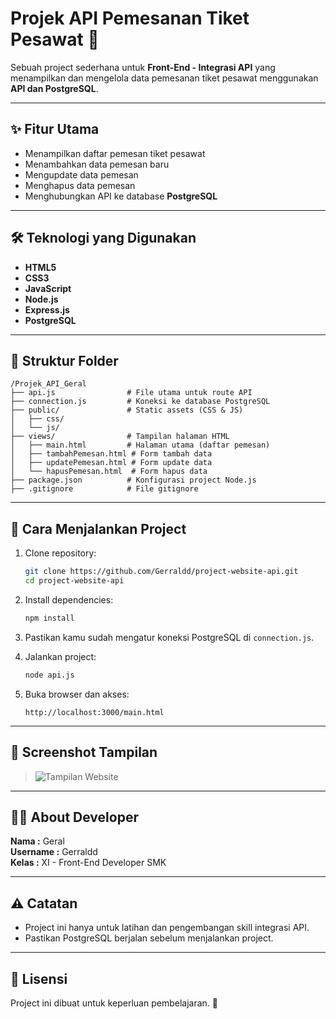 
# Projek API Pemesanan Tiket Pesawat 🛫

Sebuah project sederhana untuk **Front-End - Integrasi API** yang menampilkan dan mengelola data pemesanan tiket pesawat menggunakan **API dan PostgreSQL**.

---

## ✨ Fitur Utama

- Menampilkan daftar pemesan tiket pesawat
- Menambahkan data pemesan baru
- Mengupdate data pemesan
- Menghapus data pemesan
- Menghubungkan API ke database **PostgreSQL**

---

## 🛠️ Teknologi yang Digunakan

- **HTML5**
- **CSS3**
- **JavaScript**
- **Node.js**
- **Express.js**
- **PostgreSQL**

---

## 📂 Struktur Folder

```plaintext
/Projek_API_Geral
├── api.js                # File utama untuk route API
├── connection.js         # Koneksi ke database PostgreSQL
├── public/               # Static assets (CSS & JS)
│   ├── css/
│   └── js/
├── views/                # Tampilan halaman HTML
│   ├── main.html         # Halaman utama (daftar pemesan)
│   ├── tambahPemesan.html # Form tambah data
│   ├── updatePemesan.html # Form update data
│   └── hapusPemesan.html  # Form hapus data
├── package.json          # Konfigurasi project Node.js
├── .gitignore            # File gitignore
```

---

## 🚀 Cara Menjalankan Project

1. Clone repository:
   ```bash
   git clone https://github.com/Gerraldd/project-website-api.git
   cd project-website-api
   ```

2. Install dependencies:
   ```bash
   npm install
   ```

3. Pastikan kamu sudah mengatur koneksi PostgreSQL di `connection.js`.

4. Jalankan project:
   ```bash
   node api.js
   ```

5. Buka browser dan akses:
   ```
   http://localhost:3000/main.html
   ```

---

## 📸 Screenshot Tampilan

> ![Tampilan Website](https://via.placeholder.com/800x400.png?text=Screenshot+Tampilan+Website+Kamu)

---

## 👨‍💻 About Developer

**Nama :** Geral <br>
**Username :** Gerraldd<br>
**Kelas :** XI - Front-End Developer SMK  

---

## ⚠️ Catatan

- Project ini hanya untuk latihan dan pengembangan skill integrasi API.
- Pastikan PostgreSQL berjalan sebelum menjalankan project.

---

## 📝 Lisensi

Project ini dibuat untuk keperluan pembelajaran. 🚀
